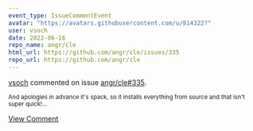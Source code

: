 ```yaml
---
event_type: IssueCommentEvent
avatar: "https://avatars.githubusercontent.com/u/814322?"
user: vsoch
date: 2022-06-16
repo_name: angr/cle
html_url: https://github.com/angr/cle/issues/335
repo_url: https://github.com/angr/cle
---
```


<a href='https://github.com/vsoch' target='_blank'>vsoch</a> commented on issue <a href='https://github.com/angr/cle/issues/335' target='_blank'>angr/cle#335</a>.

<small>And apologies in advance it's spack, so it installs everything from source and that isn't super quick!...</small>

<a href='https://github.com/angr/cle/issues/335' target='_blank'>View Comment</a>